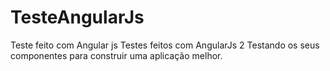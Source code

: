 # TesteAngularJs
Teste feito com Angular js
Testes feitos com AngularJs 2
Testando os seus componentes para construir uma aplicação melhor.

